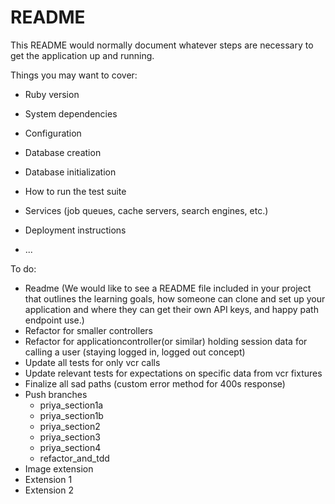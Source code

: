 # README

This README would normally document whatever steps are necessary to get the
application up and running.

Things you may want to cover:

* Ruby version

* System dependencies

* Configuration

* Database creation

* Database initialization

* How to run the test suite

* Services (job queues, cache servers, search engines, etc.)

* Deployment instructions

* ...

To do:
- Readme (We would like to see a README file included in your project that outlines the learning goals, how someone can clone and set up your application and where they can get their own API keys, and happy path endpoint use.)
- Refactor for smaller controllers
- Refactor for applicationcontroller(or similar) holding session data for calling a user (staying logged in, logged out concept)
- Update all tests for only vcr calls
- Update relevant tests for expectations on specific data from vcr fixtures
- Finalize all sad paths (custom error method for 400s response)
- Push branches
  - priya_section1a
  - priya_section1b
  - priya_section2
  - priya_section3
  - priya_section4
  - refactor_and_tdd
 - Image extension
 - Extension 1
 - Extension 2
